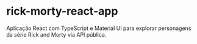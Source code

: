 # rick-morty-react-app
Aplicação React com TypeScript e Material UI para explorar personagens da série Rick and Morty via API pública.
